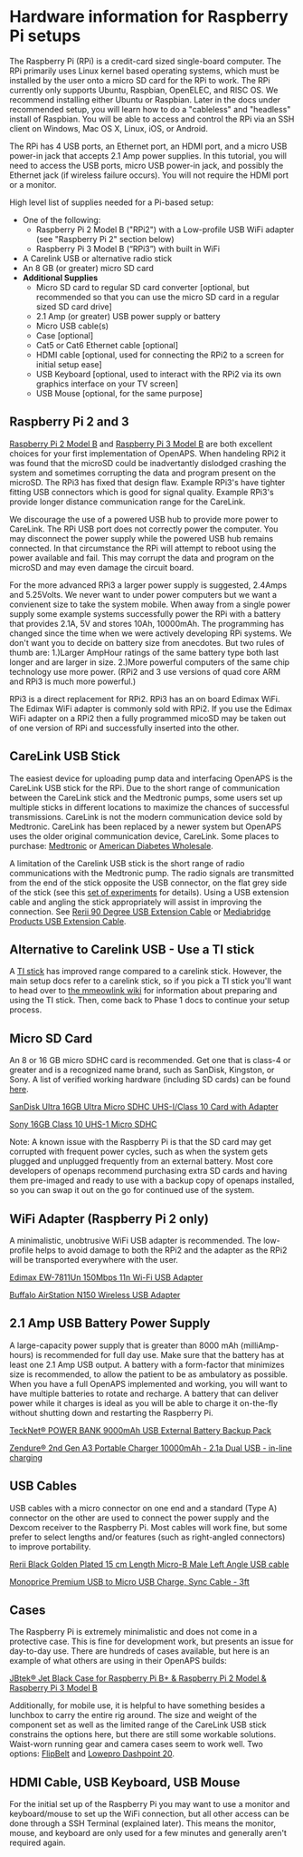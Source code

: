 # Hardware information for Raspberry Pi setups


The Raspberry Pi (RPi) is a credit-card sized single-board computer. The RPi
primarily uses Linux kernel based operating systems, which must be installed by
the user onto a micro SD card for the RPi to work. The RPi currently only
supports Ubuntu, Raspbian, OpenELEC, and RISC OS. We recommend installing either
Ubuntu or Raspbian. Later in the docs under recommended setup, you will learn how to do a "cableless" and
"headless" install of Raspbian. You will be able to access and control the RPi
via an SSH client on Windows, Mac OS X, Linux, iOS, or Android.

The RPi has 4 USB ports, an Ethernet port, an HDMI port, and a micro USB
power-in jack that accepts 2.1 Amp power supplies. In this tutorial, you will
need to access the USB ports, micro USB power-in jack, and possibly the Ethernet
jack (if wireless failure occurs). You will not require the HDMI port or a
monitor.

High level list of supplies needed for a Pi-based setup:
* One of the following:
    * Raspberry Pi 2 Model B ("RPi2") with a Low-profile USB WiFi adapter (see
      "Raspberry Pi 2" section below)
    * Raspberry Pi 3 Model B (“RPi3”) with built in WiFi
* A Carelink USB or alternative radio stick    
* An 8 GB (or greater) micro SD card
* <b>Additional Supplies</b>
    * Micro SD card to regular SD card converter \[optional, but recommended so
      that you can use the micro SD card in a regular sized SD card drive\]
    * 2.1 Amp (or greater) USB power supply or battery
    * Micro USB cable(s)
    * Case \[optional\]
    * Cat5 or Cat6 Ethernet cable \[optional\]
    * HDMI cable \[optional, used for connecting the RPi2 to a screen for
      initial setup ease\]
    * USB Keyboard \[optional, used to interact with the RPi2 via its own
      graphics interface on your TV screen\]
    * USB Mouse \[optional, for the same purpose\]

## Raspberry Pi 2 and 3

[Raspberry Pi 2 Model B](https://www.raspberrypi.org/products/raspberry-pi-2-model-b/) and [Raspberry Pi 3 Model B](https://www.raspberrypi.org/products/raspberry-pi-3-model-b/) are both excellent choices for your first implementation of OpenAPS. When handeling RPi2 it was found that the microSD could be inadvertantly dislodged crashing the system and sometimes corrupting the data and program present on the microSD. The RPi3 has fixed that design flaw. Example RPi3's have tighter fitting USB connectors which is good for signal quality. Example RPi3's provide longer distance communication range for the CareLink. 

We discourage the use of a powered USB hub to provide more power to CareLink. The RPi USB port does not correctly power the computer. You may disconnect the power supply while the powered USB hub remains connected. In that circumstance the RPi will attempt to reboot using the power available and fail. This may corrupt the data and program on the microSD and may even damage the circuit board. 

For the more advanced RPi3 a larger power supply is suggested, 2.4Amps and 5.25Volts. We never want to under power computers but we want a convienent size to take the system mobile. When away from a single power supply some example systems successfully power the RPi with a battery that provides 2.1A, 5V and stores 10Ah, 10000mAh. The programming has changed since the time when we were actively developing RPi systems. We don't want you to decide on battery size from anecdotes. But two rules of thumb are: 1.)Larger AmpHour ratings of the same battery type both last longer and are larger in size. 2.)More powerful computers of the same chip technology use more power. (RPi2 and 3 use versions of quad core ARM and RPi3 is much more powerful.)

RPi3 is a direct replacement for RPi2. RPi3 has an on board Edimax WiFi. The Edimax WiFi adapter is commonly sold with RPi2. If you use the Edimax WiFi adapter on a RPi2 then a fully programmed micoSD may be taken out of one version of RPi and successfully inserted into the other.  



## CareLink USB Stick

The easiest device for uploading pump data and interfacing OpenAPS is the CareLink USB stick for the RPi. Due to the short range of communication between the CareLink stick and the Medtronic pumps, some users set up multiple sticks in different locations to maximize the chances of successful transmissions. CareLink is not the modern communication device sold by Medtronic. CareLink has been replaced by a newer system but OpenAPS uses the older original communication device, CareLink. Some places to purchase: [Medtronic](https://medtronicdiabetes.secure.force.com/store/remotes-parts/carelink-usb-device/usb-wireless-upload-device) or [American Diabetes Wholesale](http://www.adwdiabetes.com/product/minimed-carelink-usb-upload_1164.htm).

A limitation of the Carelink USB stick is the short range of radio
communications with the Medtronic pump. The radio signals are transmitted from
the end of the stick opposite the USB connector, on the flat grey side of the
stick (see this [set of experiments](https://gist.github.com/channemann/0ff376e350d94ccc9f00)
for details). Using a USB extension cable and angling the stick appropriately will assist in improving the connection. See [Rerii 90 Degree USB Extension Cable](http://www.amazon.com/gp/product/B00ZQVADNM) or [Mediabridge Products USB Extension Cable](https://www.mediabridgeproducts.com/product/usb-2-0-usb-extension-cable-a-male-to-a-female-6-inches/).

## Alternative to Carelink USB - Use a TI stick

A [TI stick](http://www.ti.com/tool/cc1111emk868-915) has improved range compared to a carelink stick. However, the main setup docs refer to a carelink stick, so if you pick a TI stick you'll want to head over to [the mmeowlink wiki](https://github.com/oskarpearson/mmeowlink/wiki) for information about preparing and using the TI stick. Then, come back to Phase 1 docs to continue your setup process.

## Micro SD Card

An 8 or 16 GB micro SDHC card is recommended. Get one that is class-4 or greater
and is a recognized name brand, such as SanDisk, Kingston, or Sony. A list of
verified working hardware (including SD cards) can be found
[here](http://elinux.org/RPi_VerifiedPeripherals).

[SanDisk Ultra 16GB Ultra Micro SDHC UHS-I/Class 10 Card with Adapter](http://www.amazon.com/gp/product/B010Q57SEE)

[Sony 16GB Class 10 UHS-1 Micro SDHC](http://www.amazon.com/Sony-Class-Memory-SR16UY2A-TQ/dp/B00X1404P8)

Note: A known issue with the Raspberry Pi is that the SD card may get corrupted
with frequent power cycles, such as when the system gets plugged and unplugged
frequently from an external battery. Most core developers of openaps recommend
purchasing extra SD cards and having them pre-imaged and ready to use with a
backup copy of openaps installed, so you can swap it out on the go for continued
use of the system.

## WiFi Adapter (Raspberry Pi 2 only)

A minimalistic, unobtrusive WiFi USB adapter is recommended. The low-profile
helps to avoid damage to both the RPi2 and the adapter as the RPi2 will be
transported everywhere with the user.

[Edimax EW-7811Un 150Mbps 11n Wi-Fi USB Adapter](http://www.amazon.com/Edimax-EW-7811Un-150Mbps-Raspberry-Supports/dp/B003MTTJOY/ref=sr_1_1?ie=UTF8&qid=1432614150&sr=8-1&keywords=edimax)

[Buffalo AirStation N150 Wireless USB Adapter](http://www.amazon.com/BUFFALO-AirStation-N150-Wireless-Adapter/dp/B003ZM17RA/ref=sr_1_1?ie=UTF8&qid=1434523524&sr=8-1&keywords=airstation+n150)

## 2.1 Amp USB Battery Power Supply

A large-capacity power supply that is greater than 8000 mAh (milliAmp-hours) is
recommended for full day use. Make sure that the battery has at least one 2.1
Amp USB output. A battery with a form-factor that minimizes size is recommended,
to allow the patient to be as ambulatory as possible. When you have a full
OpenAPS implemented and working, you will want to have multiple batteries to
rotate and recharge. A battery that can deliver power while it charges is ideal
as you will be able to charge it on-the-fly without shutting down and restarting
the Raspberry Pi.

[TeckNet® POWER BANK 9000mAh USB External Battery Backup Pack](http://www.amazon.com/gp/product/B00FBD3O2M)

[Zendure® 2nd Gen A3 Portable Charger 10000mAh - 2.1a Dual USB - in-line charging](http://www.amazon.com/Zendure-2nd-Portable-Charger-10000mAh/dp/B014RBEAQC/ref=sr_1_1)

## USB Cables

USB cables with a micro connector on one end and a standard (Type A) connector
on the other are used to connect the power supply and the Dexcom receiver to the
Raspberry Pi. Most cables will work fine, but some prefer to select lengths
and/or features (such as right-angled connectors) to improve portability.

[Rerii Black Golden Plated 15 cm Length Micro-B Male Left Angle USB cable](http://www.amazon.com/Rerii-Micro-B-Charging-Guarantee-Fulfilled/dp/B00S9WXY5O/)

[Monoprice Premium USB to Micro USB Charge, Sync Cable - 3ft](http://www.monoprice.com/Product?c_id=103&cp_id=10303&cs_id=1030307&p_id=9763&seq=1&format=2)

## Cases

The Raspberry Pi is extremely minimalistic and does not come in a protective
case. This is fine for development work, but presents an issue for day-to-day
use. There are hundreds of cases available, but here is an example of what
others are using in their OpenAPS builds:

[JBtek® Jet Black Case for Raspberry Pi B+ & Raspberry Pi 2 Model & Raspberry Pi 3 Model B](http://www.amazon.com/gp/product/B00ONOKPHC)

Additionally, for mobile use, it is helpful to have something besides a lunchbox
to carry the entire rig around. The size and weight of the component set as well
as the limited range of the CareLink USB stick constrains the options here, but
there are still some workable solutions. Waist-worn running gear and camera
cases seem to work well. Two options: [FlipBelt](https://flipbelt.com/) and
[Lowepro Dashpoint 20](http://store.lowepro.com/dashpoint-20).

## HDMI Cable, USB Keyboard, USB Mouse

For the initial set up of the Raspberry Pi you may want to use a monitor and
keyboard/mouse to set up the WiFi connection, but all other access can be done
through a SSH Terminal (explained later). This means the monitor, mouse, and
keyboard are only used for a few minutes and generally aren't required again.

